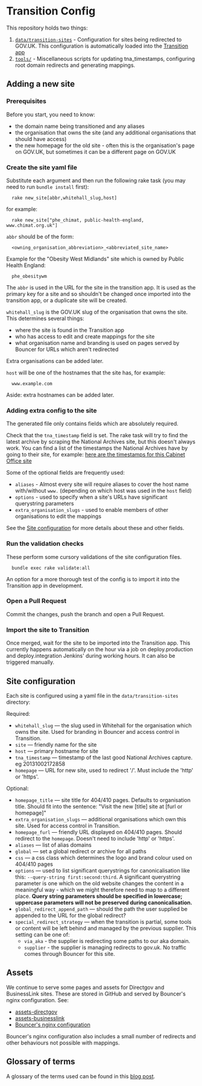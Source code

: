 # Transition Config

This repository holds two things:

1. [`data/transition-sites`](data/transition-sites) - Configuration for sites being redirected to GOV.UK. This configuration is automatically loaded into the [Transition app](https://github.com/alphagov/transition)
2. [`tools/`](tools/) - Miscellaneous scripts for updating tna_timestamps, configuring root domain redirects and generating mappings.

## Adding a new site

### Prerequisites

Before you start, you need to know:

* the domain name being transitioned and any aliases
* the organisation that owns the site (and any additional organisations that should have access)
* the new homepage for the old site - often this is the organisation's page on GOV.UK, but sometimes it can be a different page on GOV.UK

### Create the site yaml file

Substitute each argument and then run the following rake task (you may need to run `bundle install` first):
```
  rake new_site[abbr,whitehall_slug,host]
```

for example:

```
  rake new_site["phe_chimat, public-health-england, www.chimat.org.uk"]
```

``abbr`` should be of the form:
```
  <owning_organisation_abbreviation>_<abbreviated_site_name>
```

Example for the "Obesity West Midlands" site which is owned by Public Health England:
```
  phe_obesitywm
```

The ``abbr`` is used in the URL for the site in the transition app. It is used as the primary key for a site and so shouldn't be changed once imported into the transition app, or a duplicate site will be created.

``whitehall_slug`` is the GOV.UK slug of the organisation that owns the site. This determines several things:

* where the site is found in the Transition app
* who has access to edit and create mappings for the site
* what organisation name and branding is used on pages served by Bouncer for URLs which aren't redirected

Extra organisations can be added later.

`host` will be one of the hostnames that the site has, for example:
```
  www.example.com
```

Aside: extra hostnames can be added later.

### Adding extra config to the site

The generated file only contains fields which are absolutely required.

Check that the `tna_timestamp` field is set. The rake task will try to find the latest archive by scraping the National Archives site, but this doesn't always work. You can find a list of the timestamps the National Archives have by going to their site, for example: [here are the timestamps for this Cabinet Office site](http://webarchive.nationalarchives.gov.uk/*/http://download.cabinetoffice.gov.uk>)

Some of the optional fields are frequently used:

* `aliases` - Almost every site will require aliases to cover the host name with/without `www.` (depending on which host was used in the ``host`` field)
* `options` - used to specify when a site's URLs have significant querystring parameters
* `extra_organisation_slugs` - used to enable members of other organisations to edit the mappings

See the [Site configuration](#site-configuration) for more details about these and other fields.

### Run the validation checks

These perform some cursory validations of the site configuration files.
```
  bundle exec rake validate:all
```

An option for a more thorough test of the config is to import it into the Transition app in development.

### Open a Pull Request

Commit the changes, push the branch and open a Pull Request.

### Import the site to Transition

Once merged, wait for the site to be imported into the Transition app. This currently happens automatically on the hour via a job on deploy.production and deploy.integration Jenkins' during working hours. It can also be triggered manually.

## Site configuration

Each site is configured using a yaml file in the `data/transition-sites` directory:

Required:

* `whitehall_slug` — the slug used in Whitehall for the organisation which owns the site. Used for branding in Bouncer and access control in Transition.
* `site` — friendly name for the site
* `host` — primary hostname for site
* `tna_timestamp` — timestamp of the last good National Archives capture. eg 20131002172858
* `homepage` — URL for new site, used to redirect '/'. Must include the 'http' or 'https'.

Optional:

* `homepage_title` — site title for 404/410 pages. Defaults to organisation title. Should fit into the sentence: "Visit the new [title] site at [furl or homepage]"
* `extra_organisation_slugs` — additional organisations which own this site. Used for access control in Transition.
* `homepage_furl` — friendly URL displayed on 404/410 pages. Should redirect to the `homepage`. Doesn't need to include 'http' or 'https'.
* `aliases` — list of alias domains
* `global` — set a global redirect or archive for all paths
* `css` — a css class which determines the logo and brand colour used on 404/410 pages
* `options` — used to list significant querystrings for canonicalisation like this: `--query-string first:second:third`. A significant querystring parameter is one which on the old website changes the content in a meaningful way - which we might therefore need to map to a different place. **Query string parameters should be specified in lowercase; uppercase parameters will not be preserved during canonicalisation.**
* `global_redirect_append_path` — should the path the user supplied be appended
to the URL for the global redirect?
* `special_redirect_strategy` — when the transition is partial, some tools or content will be left behind and managed by the previous supplier. This setting can be one of:
    * `via_aka` - the supplier is redirecting some paths to our aka domain.
    * `supplier` - the supplier is managing redirects to gov.uk. No traffic comes through Bouncer for this site.

## Assets

We continue to serve some pages and assets for Directgov and BusinessLink sites. These are
stored in GitHub and served by Bouncer's nginx configuration. See:
* [assets-directgov](https://github.com/alphagov/assets-directgov)
* [assets-businesslink](https://github.com/alphagov/assets-businesslink)
* [Bouncer's nginx configuration](https://github.com/alphagov/govuk-puppet/blob/master/modules/govuk/manifests/apps/bouncer.pp#L28-L119)

Bouncer's nginx configuration also includes a small number of redirects and
other behaviours not possible with mappings.

## Glossary of terms

A glossary of the terms used can be found in this [blog post](https://insidegovuk.blog.gov.uk/2014/03/17/transition-technical-glossary/).
